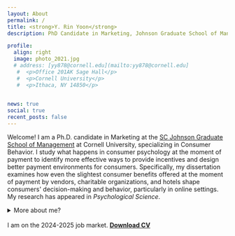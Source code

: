 ```yaml
---
layout: About
permalink: /
title: <strong>Y. Rin Yoon</strong>
description: PhD Candidate in Marketing, Johnson Graduate School of Management, Cornell University

profile:
  align: right
  image: photo_2021.jpg
  # address: [yy878@cornell.edu](mailto:yy878@cornell.edu]
   #  <p>Office 201AK Sage Hall</p>
   #  <p>Cornell University</p>
   #  <p>Ithaca, NY 14850</p>
     

news: true
social: true
recent_posts: false
---
```


Welcome! I am a Ph.D. candidate in Marketing at the [SC Johnson Graduate School of Management](https://www.johnson.cornell.edu/programs/phd-program/current-students/yy878/) at Cornell University, specializing in Consumer Behavior. I study what happens in consumer psychology at the moment of payment to identify more effective ways to provide incentives and design better payment environments for consumers. Specifically, my dissertation examines how even the slightest consumer benefits offered at the moment of payment by vendors, charitable organizations, and hotels shape consumers' decision-making and behavior, particularly in online settings. My research has appeared in <i>Psychological Science</i>.

<details>
    <summary>More about me?</summary>
Before my Ph.D., I worked for Pfizer and Hyundai Motor Company HQs on a variety of management consulting projects. I have also produced and hosted a radio show in Korea (which flew far under the radar), where I had a blast monologuing on my favorite topics, such as behavioral science, social psychology, and philosophy. I received my B.A. in Communication Studies from UCLA, and my M.S. in Marketing from Korea University.
</details> <br>
I am on the 2024-2025 job market. <strong><a href="https://www.dropbox.com/scl/fi/nul3p1lal83o1liuvemwe/Yoon_CV.pdf?rlkey=wf71l20uwqtrt1ncvmzmenu9u&e=2&raw=1" target="_blank">Download CV</a></strong>

<!-- While my old blog is currently closed, previously uploaded posts can be found [here]({{ site.baseurl }}{% link blog/index.html %}). -->
